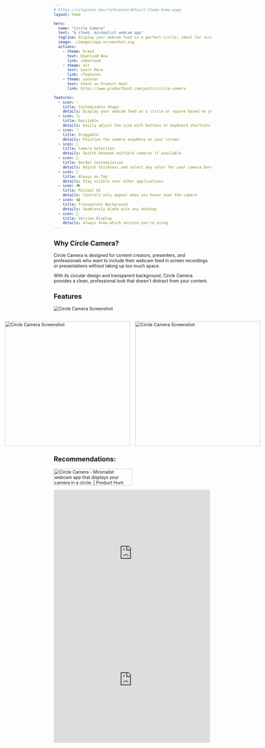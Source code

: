 ```yaml
---
# https://vitepress.dev/reference/default-theme-home-page
layout: home

hero:
  name: "Circle Camera"
  text: "A sleek, minimalist webcam app"
  tagline: Display your webcam feed in a perfect circle, ideal for screen recordings and presentations
  image: ./images/app-screenshot.svg
  actions:
    - theme: brand
      text: Download Now
      link: /download
    - theme: alt
      text: Learn More
      link: /features
    - theme: sponsor
      text: Check on Product Hunt
      link: https://www.producthunt.com/posts/circle-camera

features:
  - icon: ✨
    title: Customizable Shape
    details: Display your webcam feed as a circle or square based on your preference
  - icon: 🔍
    title: Resizable
    details: Easily adjust the size with buttons or keyboard shortcuts
  - icon: 🖱️
    title: Draggable
    details: Position the camera anywhere on your screen
  - icon: 🎥
    title: Camera Selection
    details: Switch between multiple cameras if available
  - icon: 🎨
    title: Border Customization
    details: Adjust thickness and select any color for your camera border
  - icon: 🔄
    title: Always on Top
    details: Stay visible over other applications
  - icon: 🎮
    title: Minimal UI
    details: Controls only appear when you hover over the camera
  - icon: 🖼️
    title: Transparent Background
    details: Seamlessly blend with any desktop
  - icon: 🔢
    title: Version Display
    details: Always know which version you're using
---
```



## Why Circle Camera?

Circle Camera is designed for content creators, presenters, and professionals who want to include their webcam feed in screen recordings or presentations without taking up too much space.

With its circular design and transparent background, Circle Camera provides a clean, professional look that doesn't distract from your content.



## Features

![Circle Camera Screenshot](/images/screenshot-app.png)

<div style="display: flex; justify-content: center; margin-top: 2rem; gap: 1rem;">
<img src="/images/screenshot-border-color.png" alt="Circle Camera Screenshot" width="400" height="400">
<img src="/images/screenshot-camera-settings.png" alt="Circle Camera Screenshot" width="400" height="400">
</div>


## Recommendations:

<a href="https://www.producthunt.com/posts/circle-camera?embed=true&utm_source=badge-featured&utm_medium=badge&utm_souce=badge-circle&#0045;camera" target="_blank"><img src="https://api.producthunt.com/widgets/embed-image/v1/featured.svg?post_id=951220&theme=light&t=1744185745115" alt="Circle&#0032;Camera - Minimalist&#0032;webcam&#0032;app&#0032;that&#0032;displays&#0032;your&#0032;camera&#0032;in&#0032;a&#0032;circle&#0046; | Product Hunt" style="width: 250px; height: 54px;" width="250" height="54" /></a>

<div class="recomendations">

<iframe style="border: none;" src="https://cards.producthunt.com/cards/comments/4525025?v=1" width="500" height="405" frameborder="0" scrolling="no" allowfullscreen></iframe>

<iframe style="border: none;" src="https://cards.producthunt.com/cards/reviews/1254272?v=1" width="500" height="405" frameborder="0" scrolling="no" allowfullscreen></iframe>

</div>

<!-- <div class="vp-doc" style="text-align: center; margin-top: 2rem;">
  <a href="https://apps-by-rayray.lemonsqueezy.com/buy/8398f6ca-7229-4db3-85c9-42336db18bd5?embed=1" class="lemonsqueezy-button">Buy Circle Camera</a><script src="https://assets.lemonsqueezy.com/lemon.js" defer></script>
</div> -->
